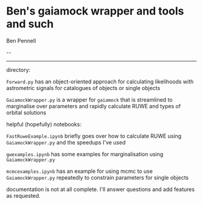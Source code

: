 # Ben's gaiamock wrapper and tools and such

Ben Pennell

--
_____

directory:

`Forward.py` has an object-oriented approach for calculating likelihoods with astrometric signals for catalogues of objects or single objects

`GaiamockWrapper.py` is a wrapper for `gaiamock` that is streamlined to marginalise over parameters and rapidly calculate RUWE and types of orbital solutions

helpful (hopefully) notebooks:

`FastRuweExample.ipynb` briefly goes over how to calculate RUWE using `GaiamockWrapper.py` and the speedups I've used 

`gwexamples.ipynb` has some examples for marginalisation using `GaiamockWrapper.py`

`mcmcexamples.ipynb` has an example for using mcmc to use `GaiamockWrapper.py` repeatedly to constrain parameters for single objects

documentation is not at all complete. I'll answer questions and add features as requested.